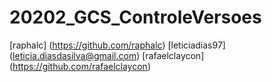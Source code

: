 # 20202_GCS_ControleVersoes
[raphalc] (https://github.com/raphalc)
[leticiadias97] (leticia.diasdasilva@gmail.com)
[rafaelclaycon] (https://github.com/rafaelclaycon)

